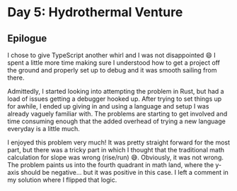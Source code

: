# Day 5: Hydrothermal Venture

## Epilogue

I chose to give TypeScript another whirl and I was not disappointed 😄 I spent a
little more time making sure I understood how to get a project off the ground
and properly set up to debug and it was smooth sailing from there.

Admittedly, I started looking into attempting the problem in Rust, but had a
load of issues getting a debugger hooked up. After trying to set things up for
awhile, I ended up giving in and using a language and setup I was already
vaguely familiar with. The problems are starting to get involved and time
consuming enough that the added overhead of trying a new language everyday is a
little much.

I enjoyed this problem very much! It was pretty straight forward for the most
part, but there was a tricky part in which I thought that the traditional math
calculation for slope was wrong (rise/run) 😅. Obviously, it was not wrong. The
problem paints us into the fourth quadrant in math land, where the y-axis should
be negative... but it was positive in this case. I left a comment in my solution
where I flipped that logic.
